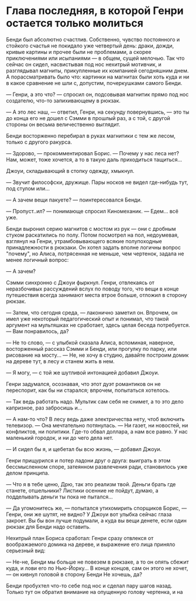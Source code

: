 # Глава последняя, в которой Генри остается только молиться

 Бенди был абсолютно счастлив. Собственно, чувство постоянного и стойкого счастья не покидало уже четвертый день: драки, дожди, кривые картины и прочее были не проблемами, а скорее приключениями или исыпаниями — в общем, сущей мелочью. Так что сейчас он сидел, насвистывая под нос нехитрый мотивчик, и разглядывал магниты, прикупленные их компанией сегодняшним днем. А порассматривать было что: картинки на магнитах были хоть куда и ни в какое сравнение не шли с, допустим, почеркушками самого Бенди.
 
— Генри, а это что? — спросил он, подсовывая магнитик прямо под нос создателю, что-то запихивающему в рюкзак.

— А это лес наш, — ответил, Генри, на секунду повернувшись, — это ты до конца его не дошел с Сэмми в прошлый раз, а с той, с другой стороны он весьма величественно выглядит.

Бенди восторженно перебирал в руках магнитики с тем же лесом, только с другого ракурса.

— Здорово, — прокомментировал Борис. — Почему у нас леса нет? Нам, может, тоже хочется, а то в такую даль приходиться тащиться...

Джоуи, складывающий в стопку одежду, хмыкнул.

— Звучит философски, дружище. Пары носков не видел где-нибудь тут, под стулом или...

— А зачем вещи пакуете? — поинтересовался Бенди.

— Пропуст..ил? — понимающе спросил Киномеханик. — Едем... всё уже.

Бенди выронил серию магнитов с мостом из рук — они с дробным стуком раскатились по полу. Потом посмотрел на пол, недоумевая, взглянул на Генри, утрамбовывающего всякие полупоходные принадлежности в рюкзаки. Он хотел задать вполне логичны вопрос "почему", но Алиса, потрясенная не меньше, чем чертенок, задала не менее логичный вопрос:

— А зачем?

Сэмми синхронно с Джоуи фыркнул. Генри, отвлекаясь от неразбочивых рассуждений вслух по поводу того, что вещи в конце путешествия всегда занимают места втрое больше, отложил в сторону рюкзак.

— Затем, что сегодня среда, — лаконично заметил он. Впрочем, он имел уже некоторый педагогический опыт и понимал, что такой аргумент на мультяшках не сработает, здесь целая беседа потребуется. — Вам понравилось, да?

— Не то слово, — с улыбкой сказала Алиса, вспоминая, наверное, восторженный рассказ Сэмми и Бенди, или прогулку по парку, или рисование на мосту... — Не, не хочу в студию, давайте построим домик на дереве тут, в лесу и станем жить в нем.

— Я могу, — с той же шутливой интонацией добавил Джоуи.

Генри задумался, осознавая, что этот дуэт романтиков он не переспорит, как бы ни старался; впрочем, попытаться хотелось.

— Так ведь работать надо. Мультик сам себя не снимет, а то это дело капризное, раз забросишь и...

— А нам-то что? В лесу ведь даже электричества нету, чтоб включить телевизор. — Она мечтательно потянулась. — Ни газет, ни новостей, ни конфликтов, ни политики. Где-то обвал доллара, а нам все равно. У нас маленький городок, и ни до чего дела нет.

— И сидел бы я, и щебетал бы всю жизнь, — добавил Джоуи.

Генри прищурился и потер ладони друг о друга: выиграть в этом бессмысленном споре, затеянном развлечения ради, становилось уже делом принципа.

— Что я в тебе ценю, Дрю, так это реализм твой. Деньги брать где станете, отшельники? Листики осенние не пойдут, думаю, а подделывать деньги ты пока не пытался...

— Да угомонитесь же, — попытался утихомирить спорщиков Борис, — Генри, они же шутят, не видно? У Джоуи вот улыбка сейчас глаза закроет. Вы бы вон лучше подумали, а куда вы вещи денете, если один рюкзак для Бенди надо оставить.

Нехитрый план Бориса сработал: Генри сразу отвлекся от воображаемого домика на дереве, и выражение его лица приняло серьезный вид:

— Не-не, Бенди мы больше не повезем в рюкзаке, а то он опять сбежит куда, и лови его по Нью-Йорку...  В конце концов, сам он этого не хочет, — он кивнул головой в сторону Бенди Не хочешь, да? 

Бенди пробухтел что-то себе под нос и сделал пару шагов назад. Только тут он обратил внимание на опущенную голову чертенка, и на 
